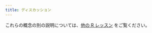 ```yaml
---
title: ディスカッション
---
```


これらの概念の別の説明については、[他の R レッスン][r-gap] をご覧ください。

[r-gap]: https://swcarpentry.github.io/r-novice-gapminder/



